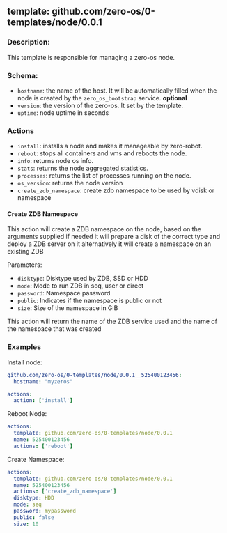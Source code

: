 ## template: github.com/zero-os/0-templates/node/0.0.1

### Description:
This template is responsible for managing a zero-os node.

### Schema:

- `hostname`: the name of the host. It will be automatically filled when the node is created by the `zero_os_bootstrap` service. **optional**
- `version`: the version of the zero-os. It set by the template.
- `uptime`: node uptime in seconds


### Actions
- `install`: installs a node and makes it manageable by zero-robot.
- `reboot`: stops all containers and vms and reboots the node.
- `info`: returns node os info.
- `stats`: returns the node aggregated statistics.
- `processes`: returns the list of processes running on the node.
- `os_version`: returns the node version
- `create_zdb_namespace`: create zdb namespace to be used by vdisk or namespace

#### Create ZDB Namespace

This action will create a ZDB namespace on the node, based on the arguments supplied if needed it will prepare a disk of the correct type and deploy a ZDB server on it alternatively it will create a namespace on an existing ZDB

Parameters:
- `disktype`: Disktype used by ZDB, SSD or HDD
- `mode`: Mode to run ZDB in seq, user or direct
- `password`: Namespace password
- `public`: Indicates if the namespace is public or not
- `size`: Size of the namespace in GiB

This action will return the name of the ZDB service used and the name of the namespace that was created


### Examples

Install node:
```yaml
github.com/zero-os/0-templates/node/0.0.1__525400123456:
  hostname: "myzeros"

actions:
  action: ['install']
```

Reboot Node:
```yaml
actions:
  template: github.com/zero-os/0-templates/node/0.0.1
  name: 525400123456
  actions: ['reboot']
```

Create Namespace:
```yaml
actions:
  template: github.com/zero-os/0-templates/node/0.0.1
  name: 525400123456
  actions: ['create_zdb_namespace']
  disktype: HDD
  mode: seq
  password: mypassword
  public: false
  size: 10

```

